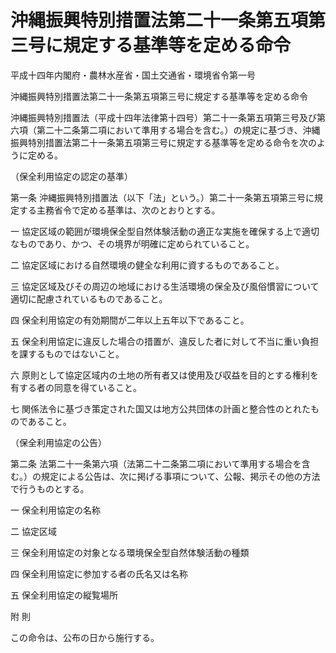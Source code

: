 # 沖縄振興特別措置法第二十一条第五項第三号に規定する基準等を定める命令

平成十四年内閣府・農林水産省・国土交通省・環境省令第一号

沖縄振興特別措置法第二十一条第五項第三号に規定する基準等を定める命令

沖縄振興特別措置法（平成十四年法律第十四号）第二十一条第五項第三号及び第六項（第二十二条第二項において準用する場合を含む。）の規定に基づき、沖縄振興特別措置法第二十一条第五項第三号に規定する基準等を定める命令を次のように定める。

（保全利用協定の認定の基準）

第一条 沖縄振興特別措置法（以下「法」という。）第二十一条第五項第三号に規定する主務省令で定める基準は、次のとおりとする。

一 協定区域の範囲が環境保全型自然体験活動の適正な実施を確保する上で適切なものであり、かつ、その境界が明確に定められていること。

二 協定区域における自然環境の健全な利用に資するものであること。

三 協定区域及びその周辺の地域における生活環境の保全及び風俗慣習について適切に配慮されているものであること。

四 保全利用協定の有効期間が二年以上五年以下であること。

五 保全利用協定に違反した場合の措置が、違反した者に対して不当に重い負担を課するものではないこと。

六 原則として協定区域内の土地の所有者又は使用及び収益を目的とする権利を有する者の同意を得ていること。

七 関係法令に基づき策定された国又は地方公共団体の計画と整合性のとれたものであること。

（保全利用協定の公告）

第二条 法第二十一条第六項（法第二十二条第二項において準用する場合を含む。）の規定による公告は、次に掲げる事項について、公報、掲示その他の方法で行うものとする。

一 保全利用協定の名称

二 協定区域

三 保全利用協定の対象となる環境保全型自然体験活動の種類

四 保全利用協定に参加する者の氏名又は名称

五 保全利用協定の縦覧場所

附 則

この命令は、公布の日から施行する。
